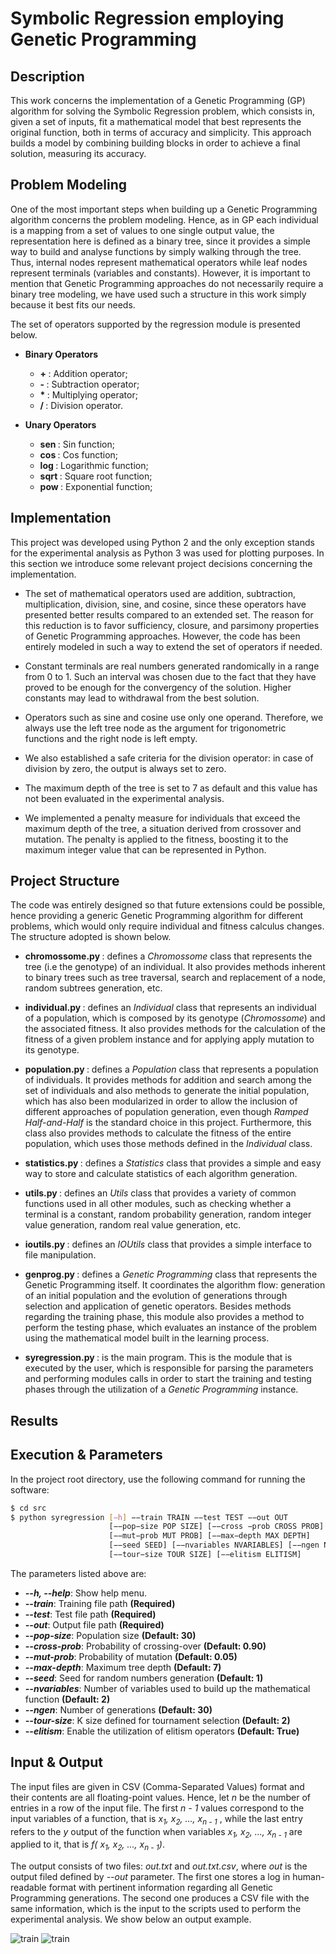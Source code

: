 # Symbolic Regression employing Genetic Programming

## Description
This work concerns the implementation of a Genetic Programming (GP) algorithm for solving the Symbolic Regression problem, which consists in, given a set of inputs, fit a mathematical model that best represents the original function, both in terms of accuracy and simplicity. This approach builds a model by combining building blocks in order to achieve a final solution, measuring its accuracy.

## Problem Modeling
One of the most important steps when building up a Genetic Programming algorithm concerns the problem modeling. Hence, as in GP each individual is a mapping from a set of values to one single output value, the representation here is defined as a binary tree, since it provides a simple way to build and analyse functions by simply walking through the tree. Thus, internal nodes represent mathematical operators while leaf nodes represent terminals (variables and constants). However, it is important to mention that Genetic Programming approaches do not necessarily require a binary tree modeling, we have used such a structure in this work simply because it best fits our needs.

The set of operators supported by the regression module is presented below.

* <b> Binary Operators </b>
  * <b> + </b>: Addition operator;
  * <b> - </b>: Subtraction operator;
  * <b> * </b>: Multiplying operator;
  * <b> / </b>: Division operator.
  
* <b> Unary Operators </b>
  * <b> sen </b>: Sin function;
  * <b> cos </b>: Cos function;
  * <b> log </b>: Logarithmic function;
  * <b> sqrt </b>: Square root function;
  * <b> pow </b>: Exponential function;
  
<!-- For instance, consider the following function: <i> f(x, y) = 0.95x + cos(y) </i>. Its binary tree representation would look like -->

## Implementation

This project was developed using Python 2 and the only exception stands for the experimental analysis as Python 3 was used for plotting purposes. In this section we introduce some relevant project decisions concerning the implementation.

* The set of mathematical operators used are addition, subtraction, multiplication, division, sine, and cosine, since these operators have presented better results compared to an extended set. The reason for this reduction is to favor sufficiency, closure, and parsimony properties of Genetic Programming approaches. However, the code has been entirely modeled in such a way to extend the set of operators if needed.

* Constant terminals are real numbers generated randomically in a range from 0 to 1. Such an interval was chosen due to the fact that they have proved to be enough for the convergency of the solution. Higher constants may lead to withdrawal from the best solution.

* Operators such as sine and cosine use only one operand. Therefore, we always use the left tree node as the argument for trigonometric functions and the right node is left empty.

* We also established a safe criteria for the division operator: in case of division by zero, the output is always set to zero.

* The maximum depth of the tree is set to 7 as default and this value has not been evaluated in the experimental analysis.

* We implemented a penalty measure for individuals that exceed the maximum depth of the tree, a situation derived from crossover and mutation. The penalty is applied to the fitness, boosting it to the maximum integer value that can be represented in Python.

## Project Structure

The code was entirely designed so that future extensions could be possible, hence providing a generic Genetic Programming algorithm for different problems, which would only require individual and fitness calculus changes. The structure adopted is shown below.

* <b> chromossome.py </b>: defines a <i>Chromossome</i> class that represents the tree (i.e the genotype) of an individual. It also provides methods inherent to binary trees such as tree traversal, search and replacement of a node, random subtrees generation, etc.

* <b> individual.py </b>: defines an <i>Individual</i> class that represents an individual of a population, which is composed by its genotype (<i>Chromossome</i>) and the associated fitness. It also provides methods for the calculation of the fitness of a given problem instance and for applying apply mutation to its genotype.

* <b> population.py </b>: defines a <i>Population</i> class that represents a population of individuals. It provides methods for addition and search among the set of individuals and also methods to generate the initial population, which has also been modularized in order to allow the inclusion of different approaches of population generation, even though <i>Ramped Half-and-Half</i> is the standard choice in this project. Furthermore, this class also provides methods to calculate the fitness of the entire population, which uses those methods defined in the <i>Individual</i> class.

* <b> statistics.py </b>: defines a <i>Statistics</i> class that provides a simple and easy way to store and calculate statistics of each algorithm generation.

* <b> utils.py </b>: defines an <i>Utils</i> class that provides a variety of common functions used in all other modules, such as checking whether a terminal is a constant, random probability generation, random integer value generation, random real value generation, etc.

* <b> ioutils.py </b>: defines an <i>IOUtils</i> class that provides a simple interface to file manipulation.

* <b> genprog.py </b>: defines a <i>Genetic Programming</i> class that represents the Genetic Programming itself. It coordinates the algorithm flow: generation of an initial population and the evolution of generations through selection and application of genetic operators. Besides methods regarding the training phase, this module also provides a method to perform the testing phase, which evaluates an instance of the problem using the mathematical model built in the learning process.

* <b> syregression.py </b>: is the main program. This is the module that is executed by the user, which is responsible for parsing the parameters and performing modules calls in order to start the training and testing phases through the utilization of a <i>Genetic Programming</i> instance.

## Results

## Execution & Parameters

In the project root directory, use the following command for running the software:

```bash
$ cd src
$ python syregression [−h] −−train TRAIN −−test TEST −−out OUT
                      [−−pop−size POP SIZE] [−−cross −prob CROSS PROB]
                      [−−mut−prob MUT PROB] [−−max−depth MAX DEPTH]
                      [−−seed SEED] [−−nvariables NVARIABLES] [−−ngen NGEN]
                      [−−tour−size TOUR SIZE] [−−elitism ELITISM]
```

The parameters listed above are:

* <i><b>--h, --help</b></i>: Show help menu.
* <i><b>--train</b></i>: Training file path <b>(Required)</b>
* <i><b>--test</b></i>: Test file path <b>(Required)</b>
* <i><b>--out</b></i>: Output file path <b>(Required)</b>
* <i><b>--pop-size</b></i>: Population size <b>(Default: 30)</b>
* <i><b>--cross-prob</b></i>: Probability of crossing-over <b>(Default: 0.90)</b>
* <i><b>--mut-prob</b></i>: Probability of mutation <b>(Default: 0.05)</b>
* <i><b>--max-depth</b></i>: Maximum tree depth <b>(Default: 7)</b>
* <i><b>--seed</b></i>: Seed for random numbers generation <b>(Default: 1)</b>
* <i><b>--nvariables</b></i>: Number of variables used to build up the mathematical function <b>(Default: 2)</b>
* <i><b>--ngen</b></i>: Number of generations <b>(Default: 30)</b>
* <i><b>--tour-size</b></i>: K size defined for tournament selection <b>(Default: 2)</b>
* <i><b>--elitism</b></i>: Enable the utilization of elitism operators <b>(Default: True)</b>

## Input & Output

The input files are given in CSV (Comma-Separated Values) format and their contents are all floating-point values. Hence, let <i> n </i> be the number of entries in a row of the input file. The first <i> n - 1 </i> values correspond to the input variables of a function, that is <i> x<sub>1</sub>, x<sub>2</sub>, ..., x<sub>n - 1</sub> </i>, while the last entry refers to the <i> y </i> output of the function when variables <i> x<sub>1</sub>, x<sub>2</sub>, ..., x<sub>n - 1</sub> </i> are applied to it, that is <i> f(<i> x<sub>1</sub>, x<sub>2</sub>, ..., x<sub>n - 1</sub></i>)</i>.

The output consists of two files: <i>out.txt</i> and <i>out.txt.csv</i>, where <i>out</i> is the output filed defined by <i> --out </i> parameter. The first one stores a log in human-readable format with pertinent information regarding all Genetic Programming generations. The second one produces a CSV file with the same information, which is the input to the scripts used to perform the experimental analysis. We show below an output example.

![train](img/ex-output-log.png)
![train](img/ex-output-csv.png)
